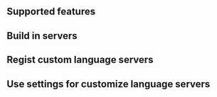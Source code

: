 ## Supported features

## Build in servers

## Regist custom language servers

## Use settings for customize language servers